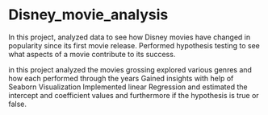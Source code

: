 # Disney_movie_analysis
In this project,  analyzed data to see how Disney movies have changed in popularity since its first movie release.
Performed hypothesis testing to see what aspects of a movie contribute to its success.

in this project analyzed the movies grossing
explored various genres and how each performed through the years
Gained insights with help of Seaborn Visualization
Implemented linear Regression and estimated the intercept and coefficient values
and furthermore if the hypothesis is true or false.
